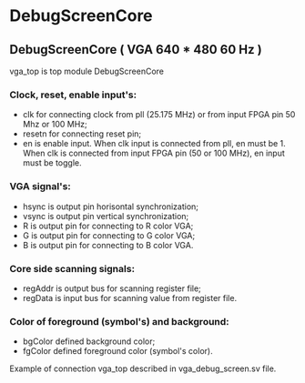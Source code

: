 # DebugScreenCore

## DebugScreenCore ( VGA 640 * 480 60 Hz )
vga_top is top module DebugScreenCore

### Clock, reset, enable input's:
*   clk for connecting clock from pll (25.175 MHz) or from input FPGA pin 50 Mhz or 100 MHz;
*   resetn for connecting reset pin;
*   en is enable input. When clk input is connected from pll, en must be 1. When clk is connected from input FPGA pin (50 or 100 MHz), en input must be toggle.
### VGA signal's:
*   hsync is output pin horisontal synchronization;
*   vsync is output pin vertical synchronization;
*   R is output pin for connecting to R color VGA;
*   G is output pin for connecting to G color VGA;
*   B is output pin for connecting to B color VGA.
### Core side scanning signals:
*   regAddr is output bus for scanning register file;
*   regData is input bus for scanning value from register file.
### Color of foreground (symbol's) and background:
*   bgColor defined background color;
*   fgColor defined foreground color (symbol's color).

Example of connection vga_top described in vga_debug_screen.sv file.
